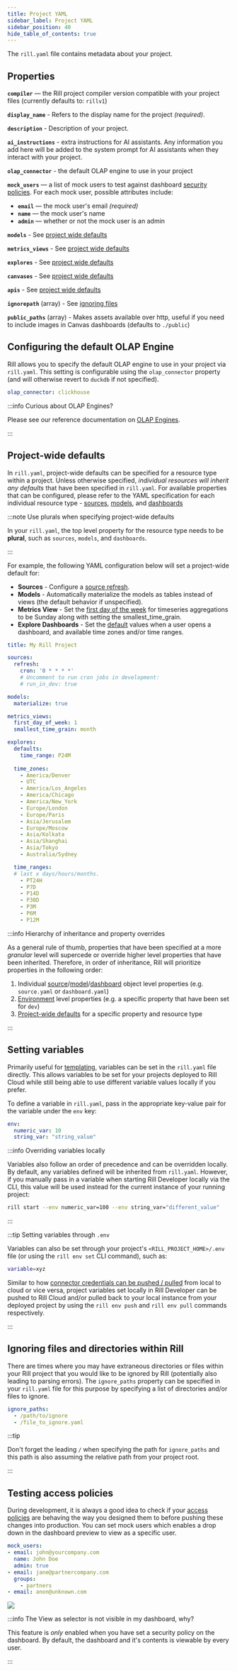 ```yaml
---
title: Project YAML
sidebar_label: Project YAML
sidebar_position: 40
hide_table_of_contents: true
---
```


The `rill.yaml` file contains metadata about your project.

## Properties

**`compiler`** — the Rill project compiler version compatible with your project files (currently defaults to: `rillv1`)

**`display_name`** - Refers to the display name for the project _(required)_.

**`description`** - Description of your project.

**`ai_instructions`** - extra instructions for AI assistants. Any information you add here will be added to the system prompt for AI assistants when they interact with your project.

**`olap_connector`** - the default OLAP engine to use in your project

**`mock_users`** — a list of mock users to test against dashboard [security policies](/manage/security). For each mock user, possible attributes include:

  - **`email`** — the mock user's email _(required)_
  - **`name`** — the mock user's name
  - **`admin`** — whether or not the mock user is an admin

**`models`** - See [project wide defaults](/reference/project-files/rill-yaml#project-wide-defaults)

**`metrics_views`** - See [project wide defaults](/reference/project-files/rill-yaml#project-wide-defaults)

**`explores`** - See [project wide defaults](/reference/project-files/rill-yaml#project-wide-defaults)

**`canvases`** - See [project wide defaults](/reference/project-files/rill-yaml#project-wide-defaults)

**`apis`** - See [project wide defaults](/reference/project-files/rill-yaml#project-wide-defaults)

**`ignorepath`** (array) - See [ignoring files](/reference/project-files/rill-yaml#ignoring-files-and-directories-within-rill)

**`public_paths`** (array) - Makes assets available over http, useful if you need to include images in Canvas dashboards (defaults to `./public`)


## Configuring the default OLAP Engine

Rill allows you to specify the default OLAP engine to use in your project via `rill.yaml`. This setting is configurable using the `olap_connector` property (and will otherwise revert to `duckdb` if not specified). 

```yaml
olap_connector: clickhouse
```

:::info Curious about OLAP Engines?

Please see our reference documentation on [OLAP Engines](/connect/olap/).

:::
 
## Project-wide defaults

In `rill.yaml`, project-wide defaults can be specified for a resource type within a project. Unless otherwise specified, _individual resources will inherit any defaults_ that have been specified in `rill.yaml`. For available properties that can be configured, please refer to the YAML specification for each individual resource type - [sources](sources.md), [models](models.md), and [dashboards](explore-dashboards.md)

:::note Use plurals when specifying project-wide defaults

In your `rill.yaml`, the top level property for the resource type needs to be **plural**, such as `sources`, `models`, and `dashboards`.

:::

For example, the following YAML configuration below will set a project-wide default for:
- **Sources** - Configure a [source refresh](/connect/source/source-refresh).
- **Models** - Automatically materialize the models as tables instead of views (the default behavior if unspecified).
- **Metrics View** - Set the [first day of the week](metrics-views.md) for timeseries aggregations to be Sunday along with setting the smallest_time_grain.
- **Explore Dashboards** - Set the [default](explore-dashboards.md) values when a user opens a dashboard, and available time zones and/or time ranges.

```yaml
title: My Rill Project

sources:
  refresh:
    cron: '0 * * * *'
    # Uncomment to run cron jobs in development:
    # run_in_dev: true

models:
  materialize: true

metrics_views:
  first_day_of_week: 1
  smallest_time_grain: month

explores:
  defaults:
    time_range: P24M
  
  time_zones:
    - America/Denver
    - UTC
    - America/Los_Angeles
    - America/Chicago
    - America/New_York
    - Europe/London
    - Europe/Paris
    - Asia/Jerusalem
    - Europe/Moscow
    - Asia/Kolkata
    - Asia/Shanghai
    - Asia/Tokyo
    - Australia/Sydney

  time_ranges:
  # last x days/hours/months.
    - PT24H
    - P7D
    - P14D
    - P30D
    - P3M
    - P6M
    - P12M
```

:::info Hierarchy of inheritance and property overrides

As a general rule of thumb, properties that have been specified at a more _granular_ level will supercede or override higher level properties that have been inherited. Therefore, in order of inheritance, Rill will prioritize properties in the following order:
1. Individual [source](/reference/project-files/sources.md)/[model](/reference/project-files/models.md)/[dashboard](/reference/project-files/explore-dashboards.md) object level properties (e.g. `source.yaml` or `dashboard.yaml`)
2. [Environment](/docs/build/models/environments.md) level properties (e.g. a specific property that have been set for `dev`)
3. [Project-wide defaults](/reference/project-files/rill-yaml.md#project-wide-defaults) for a specific property and resource type

:::

## Setting variables

Primarily useful for [templating](/deploy/templating.md), variables can be set in the `rill.yaml` file directly. This allows variables to be set for your projects deployed to Rill Cloud while still being able to use different variable values locally if you prefer. 

To define a variable in `rill.yaml`, pass in the appropriate key-value pair for the variable under the `env` key:
```yaml
env:
  numeric_var: 10
  string_var: "string_value"
```

:::info Overriding variables locally

Variables also follow an order of precedence and can be overridden locally. By default, any variables defined will be inherited from `rill.yaml`. However, if you manually pass in a variable when starting Rill Developer locally via the CLI, this value will be used instead for the current instance of your running project:

```bash
rill start --env numeric_var=100 --env string_var="different_value"
```

:::

:::tip Setting variables through `.env`

Variables can also be set through your project's `<RILL_PROJECT_HOME>/.env` file (or using the `rill env set` CLI command), such as:
```bash
variable=xyz
```

Similar to how [connector credentials can be pushed / pulled](/connect/credentials#pulling-credentials-and-variables-from-a-deployed-project-on-rill-cloud) from local to cloud or vice versa, project variables set locally in Rill Developer can be pushed to Rill Cloud and/or pulled back to your local instance from your deployed project by using the `rill env push` and `rill env pull` commands respectively.

:::

## Ignoring files and directories within Rill

There are times where you may have extraneous directories or files within your Rill project that you would like to be ignored by Rill (potentially also leading to parsing errors). The `ignore_paths` property can be specified in your `rill.yaml` file for this purpose by specifying a list of directories and/or files to ignore.

```yaml
ignore_paths:
  - /path/to/ignore
  - /file_to_ignore.yaml
```

:::tip

Don't forget the leading `/` when specifying the path for `ignore_paths` and this path is also assuming the relative path from your project root.

:::

## Testing access policies 

During development, it is always a good idea to check if your [access policies](/manage/security.md) are behaving the way you designed them to before pushing these changes into production. You can set mock users which enables a drop down in the dashboard preview to view as a specific user. 

```yaml
mock_users:
- email: john@yourcompany.com
  name: John Doe
  admin: true
- email: jane@partnercompany.com
  groups:
    - partners
- email: anon@unknown.com
```


<img src = '/img/reference/project-files/View-as.png' class='centered' />
<br />

:::info The View as selector is not visible in my dashboard, why?

This feature is _only_ enabled when you have set a security policy on the dashboard. By default, the dashboard and it's contents is viewable by every user.

:::
